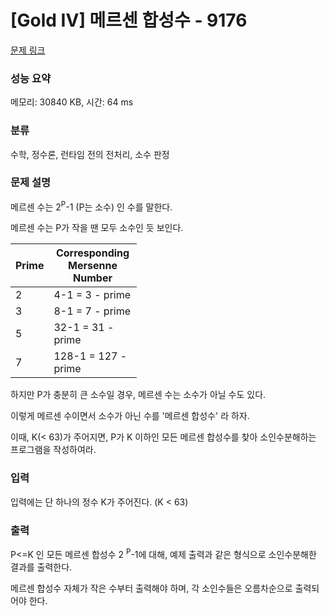 # [Gold IV] 메르센 합성수 - 9176 

[문제 링크](https://www.acmicpc.net/problem/9176) 

### 성능 요약

메모리: 30840 KB, 시간: 64 ms

### 분류

수학, 정수론, 런타임 전의 전처리, 소수 판정

### 문제 설명

<p>메르센 수는 2<sup>P</sup>-1 (P는 소수) 인 수를 말한다.</p>

<p>메르센 수는 P가 작을 땐 모두 소수인 듯 보인다.</p>

<table class="table table-bordered" style="width:40%">
	<thead>
		<tr>
			<th>Prime</th>
			<th>Corresponding Mersenne Number</th>
		</tr>
	</thead>
	<tbody>
		<tr>
			<td>2</td>
			<td>4-1 = 3 - prime</td>
		</tr>
		<tr>
			<td>3</td>
			<td>8-1 = 7 - prime</td>
		</tr>
		<tr>
			<td>5</td>
			<td>32-1 = 31 - prime</td>
		</tr>
		<tr>
			<td>7</td>
			<td>128-1 = 127 - prime</td>
		</tr>
	</tbody>
</table>

<p>하지만 P가 충분히 큰 소수일 경우, 메르센 수는 소수가 아닐 수도 있다.</p>

<p>이렇게 메르센 수이면서 소수가 아닌 수를 '메르센 합성수' 라 하자.</p>

<p>이때, K(< 63)가 주어지면, P가 K 이하인 모든 메르센 합성수를 찾아 소인수분해하는 프로그램을 작성하여라.</p>

### 입력 

 <p>입력에는 단 하나의 정수 K가 주어진다. (K < 63)</p>

### 출력 

 <p>P<=K 인 모든 메르센 합성수 2 <sup>P</sup>-1에 대해, 예제 출력과 같은 형식으로 소인수분해한 결과를 출력한다.</p>

<p>메르센 합성수 자체가 작은 수부터 출력해야 하며, 각 소인수들은 오름차순으로 출력되어야 한다.</p>

